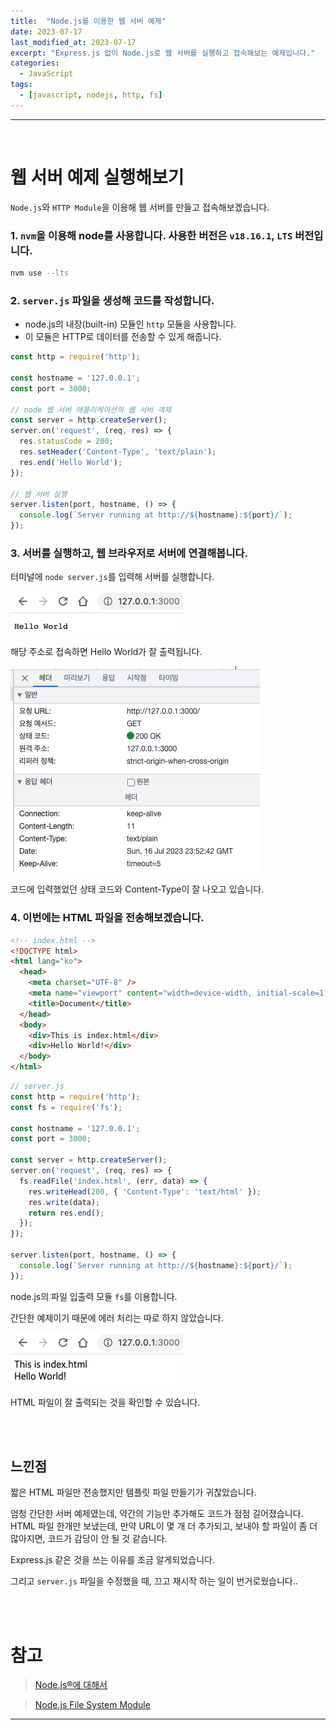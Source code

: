 ```yaml
---
title:  "Node.js를 이용한 웹 서버 예제"
date: 2023-07-17
last_modified_at: 2023-07-17
excerpt: "Express.js 없이 Node.js로 웹 서버를 실행하고 접속해보는 예제입니다."
categories:
  - JavaScript
tags:
  - [javascript, nodejs, http, fs]
---
```


---

<br>

# 웹 서버 예제 실행해보기

`Node.js`와 `HTTP Module`을 이용해 웹 서버를 만들고 접속해보겠습니다.

### 1. `nvm`을 이용해 node를 사용합니다. 사용한 버전은 `v18.16.1`, `LTS` 버전입니다.

```bash
nvm use --lts
```

### 2. `server.js` 파일을 생성해 코드를 작성합니다.

- node.js의 내장(built-in) 모듈인 `http` 모듈을 사용합니다.
- 이 모듈은 HTTP로 데이터를 전송할 수 있게 해줍니다.

```javascript
const http = require('http');

const hostname = '127.0.0.1';
const port = 3000;

// node 웹 서버 애플리케이션의 웹 서버 객체
const server = http.createServer();
server.on('request', (req, res) => {
  res.statusCode = 200;
  res.setHeader('Content-Type', 'text/plain');
  res.end('Hello World');
});

// 웹 서버 실행
server.listen(port, hostname, () => {
  console.log(`Server running at http://${hostname}:${port}/`);
});

```

### 3. 서버를 실행하고, 웹 브라우저로 서버에 연결해봅니다.

터미널에 `node server.js`를 입력해 서버를 실행합니다.

![chrome](../../assets/images/posts/230717/chrome.png)

해당 주소로 접속하면 Hello World가 잘 출력됩니다.

![header](../../assets/images/posts/230717/header.png)

코드에 입력했었던 상태 코드와 Content-Type이 잘 나오고 있습니다.

### 4. 이번에는 HTML 파일을 전송해보겠습니다.

```html
<!-- index.html -->
<!DOCTYPE html>
<html lang="ko">
  <head>
    <meta charset="UTF-8" />
    <meta name="viewport" content="width=device-width, initial-scale=1.0" />
    <title>Document</title>
  </head>
  <body>
    <div>This is index.html</div>
    <div>Hello World!</div>
  </body>
</html>

```

```javascript
// server.js
const http = require('http');
const fs = require('fs');

const hostname = '127.0.0.1';
const port = 3000;

const server = http.createServer();
server.on('request', (req, res) => {
  fs.readFile('index.html', (err, data) => {
    res.writeHead(200, { 'Content-Type': 'text/html' });
    res.write(data);
    return res.end();
  });
});

server.listen(port, hostname, () => {
  console.log(`Server running at http://${hostname}:${port}/`);
});

```

node.js의 파일 입출력 모듈 `fs`를 이용합니다.

간단한 예제이기 때문에 에러 처리는 따로 하지 않았습니다.

![chrome 2](../../assets//images/posts/230717/chrome_2.png)

HTML 파일이 잘 출력되는 것을 확인할 수 있습니다.

<br>
<br>

## 느낀점

짧은 HTML 파일만 전송했지만 템플릿 파일 만들기가 귀찮았습니다.

엄청 간단한 서버 예제였는데, 약간의 기능만 추가해도 코드가 점점 길어졌습니다. HTML 파일 한개만 보냈는데, 만약 URL이 몇 개 더 추가되고, 보내야 할 파일이 좀 더 많아지면, 코드가 감당이 안 될 것 같습니다.

Express.js 같은 것을 쓰는 이유를 조금 알게되었습니다.

그리고 `server.js` 파일을 수정했을 때, 끄고 재시작 하는 일이 번거로웠습니다..

<br>
<br>

# 참고

> [Node.js®에 대해서](https://nodejs.org/ko/about)

> [Node.js File System Module](https://www.w3schools.com/nodejs/nodejs_filesystem.asp)

---
